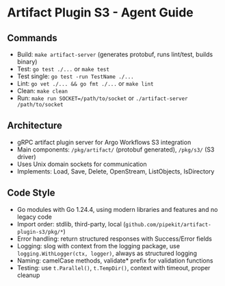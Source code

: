# Artifact Plugin S3 - Agent Guide

## Commands
- Build: `make artifact-server` (generates protobuf, runs lint/test, builds binary)
- Test: `go test ./...` or `make test`
- Test single: `go test -run TestName ./...`
- Lint: `go vet ./... && go fmt ./...` or `make lint`
- Clean: `make clean`
- Run: `make run SOCKET=/path/to/socket` or `./artifact-server /path/to/socket`

## Architecture
- gRPC artifact plugin server for Argo Workflows S3 integration
- Main components: `/pkg/artifact/` (protobuf generated), `/pkg/s3/` (S3 driver)
- Uses Unix domain sockets for communication
- Implements: Load, Save, Delete, OpenStream, ListObjects, IsDirectory

## Code Style
- Go modules with Go 1.24.4, using modern libraries and features and no legacy code
- Import order: stdlib, third-party, local (`github.com/pipekit/artifact-plugin-s3/pkg/*`)
- Error handling: return structured responses with Success/Error fields
- Logging: slog with context from the logging package, use `logging.WithLogger(ctx, logger)`, always as structured logging
- Naming: camelCase methods, validate* prefix for validation functions
- Testing: use `t.Parallel()`, `t.TempDir()`, context with timeout, proper cleanup
